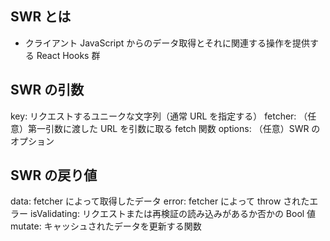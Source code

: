 ## SWR とは

- クライアント JavaScript からのデータ取得とそれに関連する操作を提供する React Hooks 群

## SWR の引数

key: リクエストするユニークな文字列（通常 URL を指定する）
fetcher: （任意）第一引数に渡した URL を引数に取る fetch 関数
options: （任意）SWR のオプション

## SWR の戻り値

data: fetcher によって取得したデータ
error: fetcher によって throw されたエラー
isValidating: リクエストまたは再検証の読み込みがあるか否かの Bool 値
mutate: キャッシュされたデータを更新する関数
